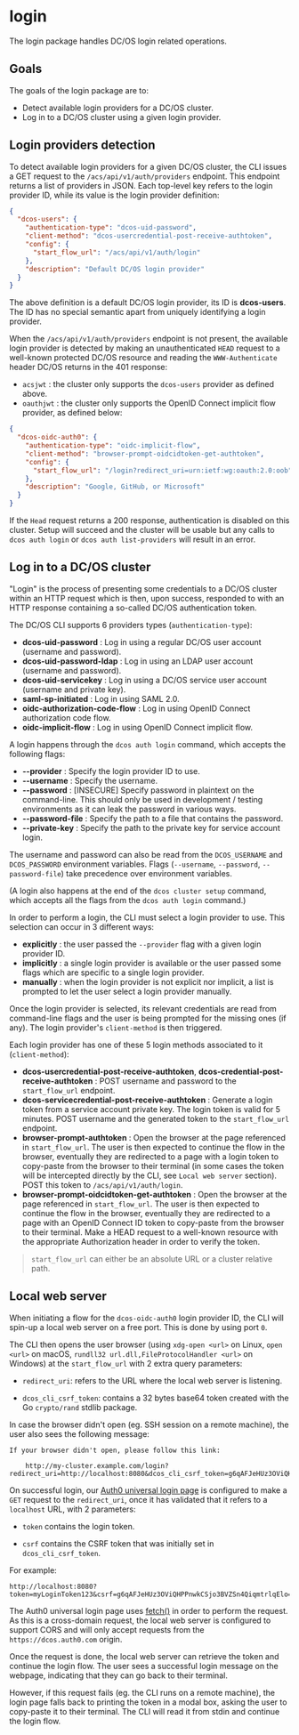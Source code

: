 # login

The login package handles DC/OS login related operations.

## Goals

The goals of the login package are to:

- Detect available login providers for a DC/OS cluster.
- Log in to a DC/OS cluster using a given login provider.

## Login providers detection

To detect available login providers for a given DC/OS cluster, the CLI issues a GET request to the
`/acs/api/v1/auth/providers` endpoint. This endpoint returns a list of providers in JSON. Each
top-level key refers to the login provider ID, while its value is the login provider definition:

``` json
{
  "dcos-users": {
    "authentication-type": "dcos-uid-password",
    "client-method": "dcos-usercredential-post-receive-authtoken",
    "config": {
      "start_flow_url": "/acs/api/v1/auth/login"
    },
    "description": "Default DC/OS login provider"
  }
}
```

The above definition is a default DC/OS login provider, its ID is **dcos-users**.
The ID has no special semantic apart from uniquely identifying a login provider.

When the `/acs/api/v1/auth/providers` endpoint is not present, the available login provider is
detected by making an unauthenticated `HEAD` request to a well-known protected DC/OS resource and
reading the `WWW-Authenticate` header DC/OS returns in the 401 response:

- `acsjwt` : the cluster only supports the `dcos-users` provider as defined above.
- `oauthjwt` : the cluster only supports the OpenID Connect implicit flow provider, as defined below:

``` json
{
  "dcos-oidc-auth0": {
    "authentication-type": "oidc-implicit-flow",
    "client-method": "browser-prompt-oidcidtoken-get-authtoken",
    "config": {
      "start_flow_url": "/login?redirect_uri=urn:ietf:wg:oauth:2.0:oob"
    },
    "description": "Google, GitHub, or Microsoft"
  }
}
```

If the `Head` request returns a 200 response, authentication is disabled on this cluster. Setup will
succeed and the cluster will be usable but any calls to `dcos auth login` or
`dcos auth list-providers` will result in an error.

## Log in to a DC/OS cluster

"Login" is the process of presenting some credentials to a DC/OS cluster within an HTTP request which is then,
upon success, responded to with an HTTP response containing a so-called DC/OS authentication token.

The DC/OS CLI supports 6 providers types (`authentication-type`):

- **dcos-uid-password** : Log in using a regular DC/OS user account (username and password).
- **dcos-uid-password-ldap** : Log in using an LDAP user account (username and password).
- **dcos-uid-servicekey** : Log in using a DC/OS service user account (username and private key).
- **saml-sp-initiated** : Log in using SAML 2.0.
- **oidc-authorization-code-flow** : Log in using OpenID Connect authorization code flow.
- **oidc-implicit-flow** : Log in using OpenID Connect implicit flow.

A login happens through the `dcos auth login` command, which accepts the following flags:

- **--provider** : Specify the login provider ID to use.
- **--username** : Specify the username.
- **--password** : [INSECURE] Specify password in plaintext on the command-line. This should
                   only be used in development / testing environments as it can leak the
                   password in various ways.
- **--password-file** : Specify the path to a file that contains the password.
- **--private-key** : Specify the path to the private key for service account login.

The username and password can also be read from the `DCOS_USERNAME` and `DCOS_PASSWORD` environment
variables. Flags (`--username`, `--password`, `--password-file`) take precedence over environment variables.

(A login also happens at the end of the `dcos cluster setup` command, which accepts all the flags
from the `dcos auth login` command.)

In order to perform a login, the CLI must select a login provider to use. This selection can occur
in 3 different ways:

- **explicitly** : the user passed the `--provider` flag with a given login provider ID.
- **implicitly** : a single login provider is available or the user passed some flags
    which are specific to a single login provider.
- **manually** : when the login provider is not explicit nor implicit, a list is prompted to let
    the user select a login provider manually.

Once the login provider is selected, its relevant credentials are read from command-line flags
and the user is being prompted for the missing ones (if any). The login provider's `client-method`
is then triggered.

Each login provider has one of these 5 login methods associated to it (`client-method`):

- **dcos-usercredential-post-receive-authtoken**, **dcos-credential-post-receive-authtoken** :
    POST username and password to the `start_flow_url` endpoint.
- **dcos-servicecredential-post-receive-authtoken** : Generate a login token from a service account
    private key. The login token is valid for 5 minutes. POST username and the generated token to the
    `start_flow_url` endpoint.
- **browser-prompt-authtoken** : Open the browser at the page referenced in `start_flow_url`. The user
    is then expected to continue the flow in the browser, eventually they are redirected to a page with
    a login token to copy-paste from the browser to their terminal (in some cases the token will be
    intercepted directly by the CLI, see `Local web server` section). POST this token to
    `/acs/api/v1/auth/login`.
- **browser-prompt-oidcidtoken-get-authtoken** : Open the browser at the page referenced in
    `start_flow_url`. The user is then expected to continue the flow in the browser, eventually
    they are redirected to a page with an OpenID Connect ID token to copy-paste from the browser
    to their terminal. Make a HEAD request to a well-known resource with the appropriate
    Authorization header in order to verify the token.

> `start_flow_url` can either be an absolute URL or a cluster relative path.

## Local web server

When initiating a flow for the `dcos-oidc-auth0` login provider ID, the CLI will spin-up
a local web server on a free port. This is done by using port `0`.

The CLI then opens the user browser (using `xdg-open <url>` on Linux, `open <url>` on macOS,
`rundll32 url.dll,FileProtocolHandler <url>` on Windows) at the `start_flow_url` with 2 extra query parameters:

- `redirect_uri`: refers to the URL where the local web server is listening.

- `dcos_cli_csrf_token`: contains a 32 bytes base64 token created with the Go `crypto/rand` stdlib package.

In case the browser didn't open (eg. SSH session on a remote machine), the user also sees the following
message:

``` console
If your browser didn't open, please follow this link:

    http://my-cluster.example.com/login?redirect_uri=http://localhost:8080&dcos_cli_csrf_token=g6qAFJeHUz3OViQHPPnwkCSjo3BVZSn4QiqmtrlqElo=
```

On successful login, our [Auth0 universal login page](https://github.com/mesosphere/auth0-ui) is
configured to make a `GET` request to the `redirect_uri`, once it has validated that it refers to a `localhost` URL, with 2 parameters:

- `token` contains the login token.

- `csrf` contains the CSRF token that was initially set in `dcos_cli_csrf_token`.

For example:

    http://localhost:8080?token=myLoginToken123&csrf=g6qAFJeHUz3OViQHPPnwkCSjo3BVZSn4QiqmtrlqElo=

The Auth0 universal login page uses [fetch()](https://developer.mozilla.org/en-US/docs/Web/API/WindowOrWorkerGlobalScope/fetch)
in order to perform the request. As this is a cross-domain request, the local web server
is configured to support CORS and will only accept requests from the `https://dcos.auth0.com` origin.

Once the request is done, the local web server can retrieve the token and continue the login flow.
The user sees a successful login message on the webpage, indicating that they can go back to their terminal.

However, if this request fails (eg. the CLI runs on a remote machine), the login page falls back
to printing the token in a modal box, asking the user to copy-paste it to their terminal.
The CLI will read it from stdin and continue the login flow.
